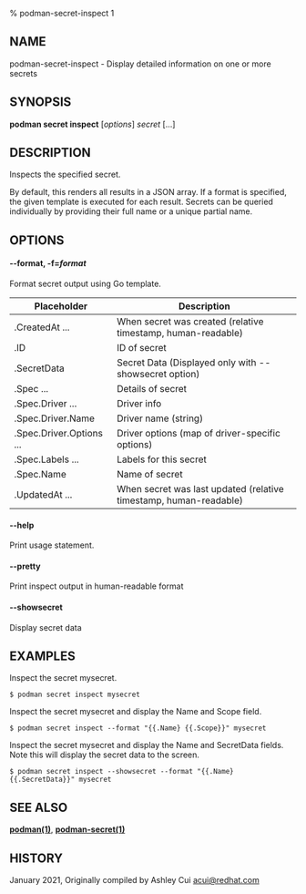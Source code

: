 % podman-secret-inspect 1

## NAME
podman\-secret\-inspect - Display detailed information on one or more secrets

## SYNOPSIS
**podman secret inspect** [*options*] *secret* [...]

## DESCRIPTION

Inspects the specified secret.

By default, this renders all results in a JSON array. If a format is specified, the given template is executed for each result.
Secrets can be queried individually by providing their full name or a unique partial name.

## OPTIONS

#### **--format**, **-f**=*format*

Format secret output using Go template.

| **Placeholder**          | **Description**                                                   |
|--------------------------|-------------------------------------------------------------------|
| .CreatedAt ...           | When secret was created (relative timestamp, human-readable)      |
| .ID                      | ID of secret                                                      |
| .SecretData              | Secret Data (Displayed only with --showsecret option)		       |
| .Spec ...                | Details of secret                                                 |
| .Spec.Driver ...         | Driver info                                                       |
| .Spec.Driver.Name        | Driver name (string)                                              |
| .Spec.Driver.Options ... | Driver options (map of driver-specific options)                   |
| .Spec.Labels ...         | Labels for this secret                                            |
| .Spec.Name               | Name of secret                                                    |
| .UpdatedAt ...           | When secret was last updated (relative timestamp, human-readable) |

#### **--help**

Print usage statement.

#### **--pretty**

Print inspect output in human-readable format

#### **--showsecret**

Display secret data

## EXAMPLES

Inspect the secret mysecret.
```
$ podman secret inspect mysecret
```

Inspect the secret mysecret and display the Name and Scope field.
```
$ podman secret inspect --format "{{.Name} {{.Scope}}" mysecret
```

Inspect the secret mysecret and display the Name and SecretData fields. Note this will display the secret data to the screen.
```
$ podman secret inspect --showsecret --format "{{.Name} {{.SecretData}}" mysecret
```

## SEE ALSO
**[podman(1)](podman.1.md)**, **[podman-secret(1)](podman-secret.1.md)**

## HISTORY
January 2021, Originally compiled by Ashley Cui <acui@redhat.com>
